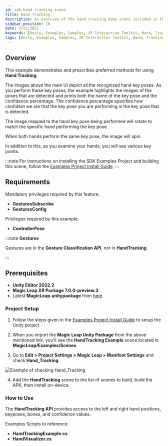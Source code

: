 ```yaml
---
id: sdk-hand-tracking-scene
title: Hand Tracking
description: An overview of the hand tracking demo scene included in the Magic Leap 2 Examples Project, which uses Unity's XR Interaction Toolkit.
sidebar_position: 10
date: 3/21/2022
keywords: [Unity, Examples, Samples, XR Interaction Toolkit, Hand, Tracking, Input]
tags: [Unity, Examples, Samples, XR Interaction Toolkit, Hand, Tracking, Input]
---
```


## Overview

This example demonstrates and prescribes preferred methods for using **Hand Tracking**.

The images above the main UI depict all the recognized hand key poses. As you perform these key poses, the example highlights the images of the poses that are detected and prints both the name of the key pose and the confidence percentage. The confidence percentage specifies how confident we are that the key pose you are performing is the key pose that is detected.

The image mapped to the hand key pose being performed will rotate to match the specific hand performing the key pose.

When both hands perform the same key pose, the image will spin.

In addition to this, as you examine your hands, you will see various key points.

:::note
For instructions on installing the SDK Examples Project and building this scene, follow the [Examples Project Install Guide](/docs/guides/unity/sdk-example-scenes/sdk-install-setup.md).
:::

## Requirements

Mandatory privileges required by this feature:

- **GesturesSubscribe**
- **GesturesConfig**

Privileges required by this example:

- **ControllerPose**

:::note **Gestures**

Gestures are in the **Gesture Classification API**, not in **HandTracking**.

:::

## Prerequisites

- **Unity Editor 2022.2**
- **Magic Leap XR Package 7.0.0-preview.3**
- Latest **MagicLeap.unitypackage** from [here](https://thelab.magicleap.cloud/installers/ML_Hub_Installer.dmg)

### Project Setup

1. Follow the steps given in the [Examples Project Install Guide](/docs/guides/unity/sdk-example-scenes/sdk-install-setup.md) to setup the Unity project.

2. When you import the **Magic Leap Unity Package** from the above mentioned link, you'll see the **HandTracking Example** scene located in **MagicLeap/Examples/Scenes**.

3. Go to **Edit > Project Settings > Magic Leap > Manifest Settings** and check **Hand_Tracking**.

![Example of checking Hand_Tracking](/img/unity/project-setup.png)

4. Add the **HandTracking** scene to the list of scenes to build, build the APK, then install on-device.

### How to Use

The **HandTracking API** provides access to the left and right hand positions, keyposes, bones, and confidence values.

Examples Scripts to reference:

- **HandTrackingExample.cs**
- **HandVisualizer.cs**